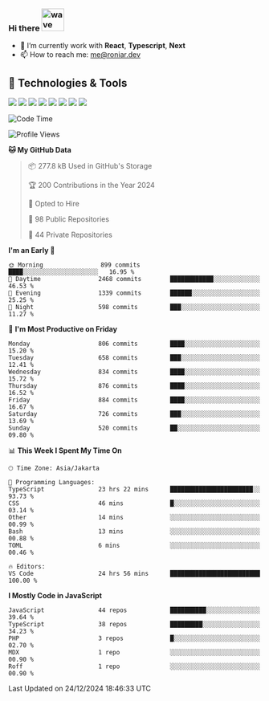 ### Hi there <img src="https://i.ibb.co/q0Hx1KK/wave.gif" alt="wave" width="45px">

- 🌱 I’m currently work with **React**, **Typescript**, **Next**
- 📫 How to reach me: me@roniar.dev

## 🔧 Technologies & Tools

![](https://img.shields.io/badge/OS-Linux-informational?style=flat&logo=linux&logoColor=white&color=2bbc8a)
![](https://img.shields.io/badge/OS-Windows-informational?style=flat&logo=windows&logoColor=white&color=2bbc8a)
![](https://img.shields.io/badge/Code-JavaScript-informational?style=flat&logo=javascript&logoColor=white&color=2bbc8a)
![](https://img.shields.io/badge/Code-Golang-informational?style=flat&logo=go&logoColor=white&color=2bbc8a)
![](https://img.shields.io/badge/Code-React-informational?style=flat&logo=react&logoColor=white&color=2bbc8a)
![](https://img.shields.io/badge/Code-Next-informational?style=flat&logo=next.js&logoColor=white&color=2bbc8a)
![](https://img.shields.io/badge/Shell-Bash-informational?style=flat&logo=gnu-bash&logoColor=white&color=2bbc8a)
![](https://img.shields.io/badge/Tools-Docker-informational?style=flat&logo=docker&logoColor=white&color=2bbc8a)

<!--START_SECTION:waka-->
![Code Time](http://img.shields.io/badge/Code%20Time-2%2C204%20hrs%2035%20mins-blue)

![Profile Views](http://img.shields.io/badge/Profile%20Views-0-blue)

**🐱 My GitHub Data** 

> 📦 277.8 kB Used in GitHub's Storage 
 > 
> 🏆 200 Contributions in the Year 2024
 > 
> 💼 Opted to Hire
 > 
> 📜 98 Public Repositories 
 > 
> 🔑 44 Private Repositories 
 > 
**I'm an Early 🐤** 

```text
🌞 Morning                899 commits         ████░░░░░░░░░░░░░░░░░░░░░   16.95 % 
🌆 Daytime                2468 commits        ████████████░░░░░░░░░░░░░   46.53 % 
🌃 Evening                1339 commits        ██████░░░░░░░░░░░░░░░░░░░   25.25 % 
🌙 Night                  598 commits         ███░░░░░░░░░░░░░░░░░░░░░░   11.27 % 
```
📅 **I'm Most Productive on Friday** 

```text
Monday                   806 commits         ████░░░░░░░░░░░░░░░░░░░░░   15.20 % 
Tuesday                  658 commits         ███░░░░░░░░░░░░░░░░░░░░░░   12.41 % 
Wednesday                834 commits         ████░░░░░░░░░░░░░░░░░░░░░   15.72 % 
Thursday                 876 commits         ████░░░░░░░░░░░░░░░░░░░░░   16.52 % 
Friday                   884 commits         ████░░░░░░░░░░░░░░░░░░░░░   16.67 % 
Saturday                 726 commits         ███░░░░░░░░░░░░░░░░░░░░░░   13.69 % 
Sunday                   520 commits         ██░░░░░░░░░░░░░░░░░░░░░░░   09.80 % 
```


📊 **This Week I Spent My Time On** 

```text
🕑︎ Time Zone: Asia/Jakarta

💬 Programming Languages: 
TypeScript               23 hrs 22 mins      ███████████████████████░░   93.73 % 
CSS                      46 mins             █░░░░░░░░░░░░░░░░░░░░░░░░   03.14 % 
Other                    14 mins             ░░░░░░░░░░░░░░░░░░░░░░░░░   00.99 % 
Bash                     13 mins             ░░░░░░░░░░░░░░░░░░░░░░░░░   00.88 % 
TOML                     6 mins              ░░░░░░░░░░░░░░░░░░░░░░░░░   00.46 % 

🔥 Editors: 
VS Code                  24 hrs 56 mins      █████████████████████████   100.00 % 
```

**I Mostly Code in JavaScript** 

```text
JavaScript               44 repos            ██████████░░░░░░░░░░░░░░░   39.64 % 
TypeScript               38 repos            █████████░░░░░░░░░░░░░░░░   34.23 % 
PHP                      3 repos             █░░░░░░░░░░░░░░░░░░░░░░░░   02.70 % 
MDX                      1 repo              ░░░░░░░░░░░░░░░░░░░░░░░░░   00.90 % 
Roff                     1 repo              ░░░░░░░░░░░░░░░░░░░░░░░░░   00.90 % 
```




 Last Updated on 24/12/2024 18:46:33 UTC
<!--END_SECTION:waka-->
